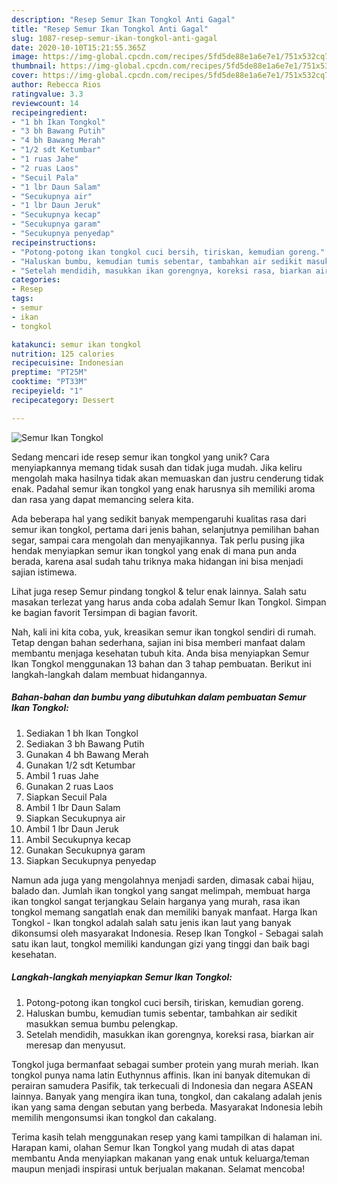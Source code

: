 ```yaml
---
description: "Resep Semur Ikan Tongkol Anti Gagal"
title: "Resep Semur Ikan Tongkol Anti Gagal"
slug: 1087-resep-semur-ikan-tongkol-anti-gagal
date: 2020-10-10T15:21:55.365Z
image: https://img-global.cpcdn.com/recipes/5fd5de88e1a6e7e1/751x532cq70/semur-ikan-tongkol-foto-resep-utama.jpg
thumbnail: https://img-global.cpcdn.com/recipes/5fd5de88e1a6e7e1/751x532cq70/semur-ikan-tongkol-foto-resep-utama.jpg
cover: https://img-global.cpcdn.com/recipes/5fd5de88e1a6e7e1/751x532cq70/semur-ikan-tongkol-foto-resep-utama.jpg
author: Rebecca Rios
ratingvalue: 3.3
reviewcount: 14
recipeingredient:
- "1 bh Ikan Tongkol"
- "3 bh Bawang Putih"
- "4 bh Bawang Merah"
- "1/2 sdt Ketumbar"
- "1 ruas Jahe"
- "2 ruas Laos"
- "Secuil Pala"
- "1 lbr Daun Salam"
- "Secukupnya air"
- "1 lbr Daun Jeruk"
- "Secukupnya kecap"
- "Secukupnya garam"
- "Secukupnya penyedap"
recipeinstructions:
- "Potong-potong ikan tongkol cuci bersih, tiriskan, kemudian goreng."
- "Haluskan bumbu, kemudian tumis sebentar, tambahkan air sedikit masukkan semua bumbu pelengkap."
- "Setelah mendidih, masukkan ikan gorengnya, koreksi rasa, biarkan air meresap dan menyusut."
categories:
- Resep
tags:
- semur
- ikan
- tongkol

katakunci: semur ikan tongkol 
nutrition: 125 calories
recipecuisine: Indonesian
preptime: "PT25M"
cooktime: "PT33M"
recipeyield: "1"
recipecategory: Dessert

---
```



![Semur Ikan Tongkol](https://img-global.cpcdn.com/recipes/5fd5de88e1a6e7e1/751x532cq70/semur-ikan-tongkol-foto-resep-utama.jpg)

Sedang mencari ide resep semur ikan tongkol yang unik? Cara menyiapkannya memang tidak susah dan tidak juga mudah. Jika keliru mengolah maka hasilnya tidak akan memuaskan dan justru cenderung tidak enak. Padahal semur ikan tongkol yang enak harusnya sih memiliki aroma dan rasa yang dapat memancing selera kita.

Ada beberapa hal yang sedikit banyak mempengaruhi kualitas rasa dari semur ikan tongkol, pertama dari jenis bahan, selanjutnya pemilihan bahan segar, sampai cara mengolah dan menyajikannya. Tak perlu pusing jika hendak menyiapkan semur ikan tongkol yang enak di mana pun anda berada, karena asal sudah tahu triknya maka hidangan ini bisa menjadi sajian istimewa.

Lihat juga resep Semur pindang tongkol &amp; telur enak lainnya. Salah satu masakan terlezat yang harus anda coba adalah Semur Ikan Tongkol. Simpan ke bagian favorit Tersimpan di bagian favorit.


Nah, kali ini kita coba, yuk, kreasikan semur ikan tongkol sendiri di rumah. Tetap dengan bahan sederhana, sajian ini bisa memberi manfaat dalam membantu menjaga kesehatan tubuh kita. Anda bisa menyiapkan Semur Ikan Tongkol menggunakan 13 bahan dan 3 tahap pembuatan. Berikut ini langkah-langkah dalam membuat hidangannya.

<!--inarticleads1-->

##### Bahan-bahan dan bumbu yang dibutuhkan dalam pembuatan Semur Ikan Tongkol:

1. Sediakan 1 bh Ikan Tongkol
1. Sediakan 3 bh Bawang Putih
1. Gunakan 4 bh Bawang Merah
1. Gunakan 1/2 sdt Ketumbar
1. Ambil 1 ruas Jahe
1. Gunakan 2 ruas Laos
1. Siapkan Secuil Pala
1. Ambil 1 lbr Daun Salam
1. Siapkan Secukupnya air
1. Ambil 1 lbr Daun Jeruk
1. Ambil Secukupnya kecap
1. Gunakan Secukupnya garam
1. Siapkan Secukupnya penyedap


Namun ada juga yang mengolahnya menjadi sarden, dimasak cabai hijau, balado dan. Jumlah ikan tongkol yang sangat melimpah, membuat harga ikan tongkol sangat terjangkau Selain harganya yang murah, rasa ikan tongkol memang sangatlah enak dan memiliki banyak manfaat. Harga Ikan Tongkol - Ikan tongkol adalah salah satu jenis ikan laut yang banyak dikonsumsi oleh masyarakat Indonesia. Resep Ikan Tongkol - Sebagai salah satu ikan laut, tongkol memiliki kandungan gizi yang tinggi dan baik bagi kesehatan. 

<!--inarticleads2-->

##### Langkah-langkah menyiapkan Semur Ikan Tongkol:

1. Potong-potong ikan tongkol cuci bersih, tiriskan, kemudian goreng.
1. Haluskan bumbu, kemudian tumis sebentar, tambahkan air sedikit masukkan semua bumbu pelengkap.
1. Setelah mendidih, masukkan ikan gorengnya, koreksi rasa, biarkan air meresap dan menyusut.


Tongkol juga bermanfaat sebagai sumber protein yang murah meriah. Ikan tongkol punya nama latin Euthynnus affinis. Ikan ini banyak ditemukan di perairan samudera Pasifik, tak terkecuali di Indonesia dan negara ASEAN lainnya. Banyak yang mengira ikan tuna, tongkol, dan cakalang adalah jenis ikan yang sama dengan sebutan yang berbeda. Masyarakat Indonesia lebih memilih mengonsumsi ikan tongkol dan cakalang. 

Terima kasih telah menggunakan resep yang kami tampilkan di halaman ini. Harapan kami, olahan Semur Ikan Tongkol yang mudah di atas dapat membantu Anda menyiapkan makanan yang enak untuk keluarga/teman maupun menjadi inspirasi untuk berjualan makanan. Selamat mencoba!
